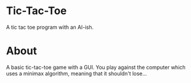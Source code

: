# Tic-Tac-Toe
A tic tac toe program with an AI-ish.
# About
A basic tic-tac-toe game with a GUI. You play against the computer which uses a minimax algorithm, meaning that it shouldn't lose...
